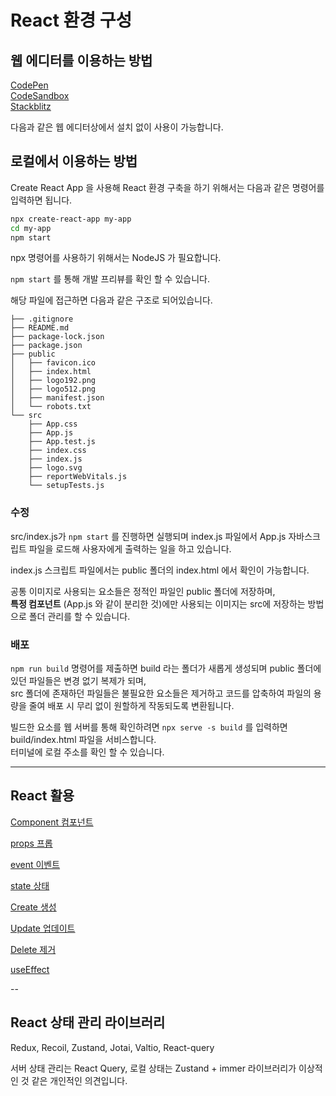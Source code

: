 # React 환경 구성

## 웹 에디터를 이용하는 방법

[CodePen](https://ko.legacy.reactjs.org/redirect-to-codepen/hello-world)  
[CodeSandbox](https://codesandbox.io/s/new)  
[Stackblitz](https://stackblitz.com/fork/react)

다음과 같은 웹 에디터상에서 설치 없이 사용이 가능합니다.

## 로컬에서 이용하는 방법

Create React App 을 사용해 React 환경 구축을 하기 위해서는 다음과 같은 명령어를 입력하면 됩니다.

```bash
npx create-react-app my-app
cd my-app
npm start
```

npx 명령어를 사용하기 위해서는 NodeJS 가 필요합니다.

`npm start` 를 통해 개발 프리뷰를 확인 할 수 있습니다.

해당 파일에 접근하면 다음과 같은 구조로 되어있습니다.

```
├── .gitignore
├── README.md  
├── package-lock.json  
├── package.json  
├── public  
│   ├── favicon.ico  
│   ├── index.html  
│   ├── logo192.png  
│   ├── logo512.png  
│   ├── manifest.json  
│   └── robots.txt  
└── src  
    ├── App.css  
    ├── App.js  
    ├── App.test.js  
    ├── index.css  
    ├── index.js  
    ├── logo.svg  
    ├── reportWebVitals.js  
    └── setupTests.js  
```

### 수정

src/index.js가 `npm start` 를 진행하면 실행되며 index.js 파일에서 App.js 자바스크립트 파일을 로드해 사용자에게 출력하는 일을 하고 있습니다.

index.js 스크립트 파일에서는 public 폴더의 index.html 에서 확인이 가능합니다.

공통 이미지로 사용되는 요소들은 정적인 파일인 public 폴더에 저장하며,  
__특정 컴포넌트__ (App.js 와 같이 분리한 것)에만 사용되는 이미지는 src에 저장하는 방법으로 폴더 관리를 할 수 있습니다.

### 배포

`npm run build` 명령어를 제출하면 build 라는 폴더가 새롭게 생성되며 public 폴더에 있던 파일들은 변경 없기 복제가 되며,  
src 폴더에 존재하던 파일들은 불필요한 요소들은 제거하고 코드를 압축하여 파일의 용량을 줄여 배포 시 무리 없이 원할하게 작동되도록 변환됩니다.

빌드한 요소를 웹 서버를 통해 확인하려면 `npx serve -s build` 를 입력하면 build/index.html 파일을 서비스합니다.  
터미널에 로컬 주소를 확인 할 수 있습니다.

---

## React 활용

<a href="https://github.com/Hansan529/react-tutorial-2024/blob/main/Component.md" target="_blank" rel="noopener">Component 컴포넌트</a>

<a href="https://github.com/Hansan529/react-tutorial-2024/blob/main/props.md" target="_blank" rel="noopener">props 프롭</a>

<a href="https://github.com/Hansan529/react-tutorial-2024/blob/main/event.md" target="_blank" rel="noopener">event 이벤트</a>

<a href="https://github.com/Hansan529/react-tutorial-2024/blob/main/state.md" target="_blank" rel="noopener">state 상태</a>

<a href="https://github.com/Hansan529/react-tutorial-2024/blob/main/create.md" target="_blank" rel="noopener">Create 생성</a>

<a href="https://github.com/Hansan529/react-tutorial-2024/blob/main/update.md" target="_blank" rel="noopener">Update 업데이트</a>

<a href="https://github.com/Hansan529/react-tutorial-2024/blob/main/delete.md" target="_blank" rel="noopener">Delete 제거</a>

<a href="https://github.com/Hansan529/react-tutorial-2024/blob/main/useEffect.md" target="_blank" rel="noopener">useEffect</a>

--

## React 상태 관리 라이브러리

Redux, Recoil, Zustand, Jotai, Valtio, React-query

서버 상태 관리는 React Query, 로컬 상태는 Zustand + immer 라이브러리가 이상적인 것 같은 개인적인 의견입니다.
